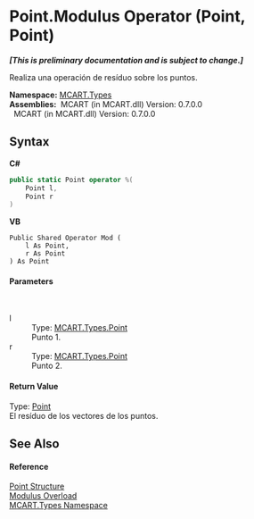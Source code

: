 # Point.Modulus Operator (Point, Point)
 _**\[This is preliminary documentation and is subject to change.\]**_

Realiza una operación de resíduo sobre los puntos.

**Namespace:**&nbsp;<a href="c5168ca1-3831-8d0b-91b8-6ec8e54f9c51">MCART.Types</a><br />**Assemblies:**&nbsp;&nbsp;MCART (in MCART.dll) Version: 0.7.0.0<br />&nbsp;&nbsp;MCART (in MCART.dll) Version: 0.7.0.0<br />

## Syntax

**C#**<br />
``` C#
public static Point operator %(
	Point l,
	Point r
)
```

**VB**<br />
``` VB
Public Shared Operator Mod ( 
	l As Point,
	r As Point
) As Point
```


#### Parameters
&nbsp;<dl><dt>l</dt><dd>Type: <a href="96c52a46-15c7-62ef-5b7a-5371b8695e0d">MCART.Types.Point</a><br />Punto 1.</dd><dt>r</dt><dd>Type: <a href="96c52a46-15c7-62ef-5b7a-5371b8695e0d">MCART.Types.Point</a><br />Punto 2.</dd></dl>

#### Return Value
Type: <a href="96c52a46-15c7-62ef-5b7a-5371b8695e0d">Point</a><br />El resíduo de los vectores de los puntos.

## See Also


#### Reference
<a href="96c52a46-15c7-62ef-5b7a-5371b8695e0d">Point Structure</a><br /><a href="78ea7b37-459f-67c0-ac96-9bfed8b66af3">Modulus Overload</a><br /><a href="c5168ca1-3831-8d0b-91b8-6ec8e54f9c51">MCART.Types Namespace</a><br />